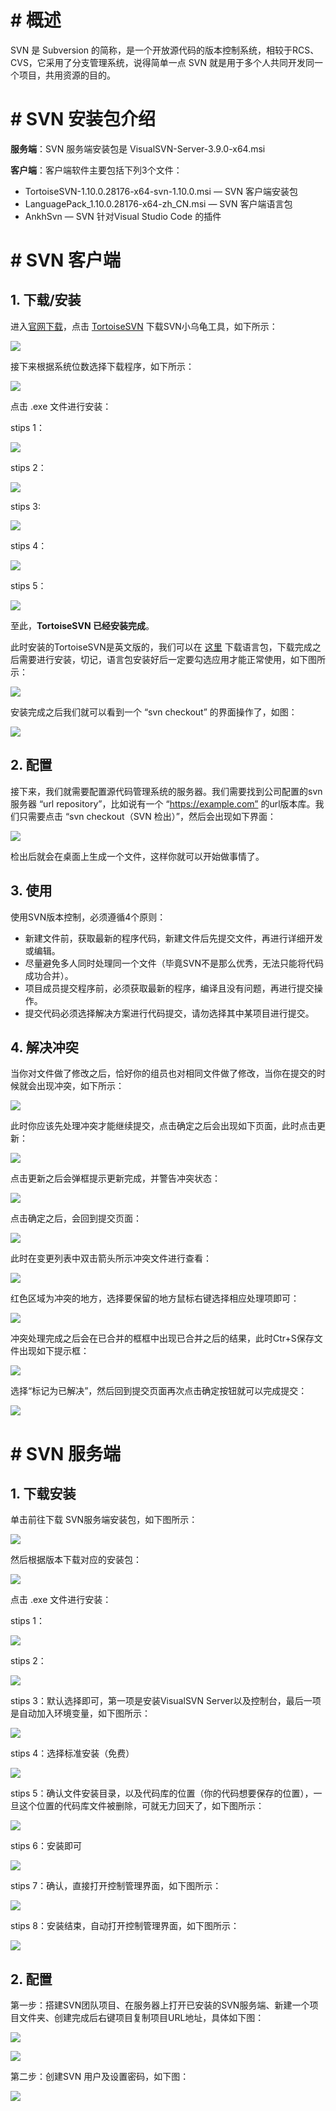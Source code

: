 # # 概述

SVN 是 Subversion 的简称，是一个开放源代码的版本控制系统，相较于RCS、CVS，它采用了分支管理系统，说得简单一点 SVN 就是用于多个人共同开发同一个项目，共用资源的目的。

# # SVN 安装包介绍

**服务端**：SVN 服务端安装包是 VisualSVN-Server-3.9.0-x64.msi 

**客户端**：客户端软件主要包括下列3个文件：

- TortoiseSVN-1.10.0.28176-x64-svn-1.10.0.msi — SVN 客户端安装包
- LanguagePack_1.10.0.28176-x64-zh_CN.msi — SVN 客户端语言包
- AnkhSvn — SVN 针对Visual Studio Code 的插件

# # SVN 客户端

## 1. 下载/安装

进入[官网下载](http://subversion.apache.org/packages.html#windows)，点击 [TortoiseSVN](https://tortoisesvn.net/downloads/) 下载SVN小乌龟工具，如下所示：

![](IMGS/svn-download.jpg)

接下来根据系统位数选择下载程序，如下所示：

![](IMGS/svn-download-v.png)

点击 .exe 文件进行安装：

stips 1：

![](IMGS/svn-i-stips-01.png)

stips 2：

![](IMGS/svn-i-stips-02.png)

stips 3:

![](IMGS/svn-i-stips-03.png)

stips 4：

![](IMGS/svn-i-stips-04.png)

stips 5：

![](IMGS/svn-i-stips-05.png)

至此，**TortoiseSVN 已经安装完成**。

此时安装的TortoiseSVN是英文版的，我们可以在 [这里](https://tortoisesvn.net/downloads.html) 下载语言包，下载完成之后需要进行安装，切记，语言包安装好后一定要勾选应用才能正常使用，如下图所示：

![](IMGS/svn-i-stips-06.png)

安装完成之后我们就可以看到一个 “svn checkout” 的界面操作了，如图：

![](IMGS/svn-interface.png)

## 2. 配置

接下来，我们就需要配置源代码管理系统的服务器。我们需要找到公司配置的svn服务器 “url repository”，比如说有一个 “https://example.com” 的url版本库。我们只需要点击 “svn checkout（SVN 检出）”，然后会出现如下界面：

![](IMGS/svn-checkout.png)

检出后就会在桌面上生成一个文件，这样你就可以开始做事情了。

## 3. 使用

使用SVN版本控制，必须遵循4个原则：

- 新建文件前，获取最新的程序代码，新建文件后先提交文件，再进行详细开发或编辑。
- 尽量避免多人同时处理同一个文件（毕竟SVN不是那么优秀，无法只能将代码成功合并）。
- 项目成员提交程序前，必须获取最新的程序，编译且没有问题，再进行提交操作。
- 提交代码必须选择解决方案进行代码提交，请勿选择其中某项目进行提交。

## 4. 解决冲突

当你对文件做了修改之后，恰好你的组员也对相同文件做了修改，当你在提交的时候就会出现冲突，如下所示：

![](IMGS/svn-conflict.png)



此时你应该先处理冲突才能继续提交，点击确定之后会出现如下页面，此时点击更新：

![](IMGS/svn-resolve-conflict-01.png)

点击更新之后会弹框提示更新完成，并警告冲突状态：

![](IMGS/svn-resolve-conflict-02.png)

点击确定之后，会回到提交页面：

![](IMGS/svn-resolve-conflict-03.png)

此时在变更列表中双击箭头所示冲突文件进行查看：

![](IMGS/svn-resolve-conflict-04.png)

红色区域为冲突的地方，选择要保留的地方鼠标右键选择相应处理项即可：

![](IMGS/svn-resolve-conflict-05.png)

冲突处理完成之后会在已合并的框框中出现已合并之后的结果，此时Ctr+S保存文件出现如下提示框：

![](IMGS/svn-resolve-conflict-06.jpeg)

选择“标记为已解决”，然后回到提交页面再次点击确定按钮就可以完成提交：

![](IMGS/svn-resolve-conflict-07.png)

# # SVN 服务端

## 1. 下载安装

单击前往下载 SVN服务端安装包，如下图所示：

![](IMGS/svn-visualsvn-download.png)

然后根据版本下载对应的安装包：

![](IMGS/svn-visualsvn-download-v.png)

点击 .exe 文件进行安装：

stips 1：

![](IMGS/svn-visualsvn-i-stips-01.png)

stips 2：

![](IMGS/svn-visualsvn-i-stips-02.png)

stips 3：默认选择即可，第一项是安装VisualSVN Server以及控制台，最后一项是自动加入环境变量，如下图所示：

![](IMGS/svn-visualsvn-i-stips-03.png)

stips 4：选择标准安装（免费）

![](IMGS/svn-visualsvn-i-stips-04.png)

stips 5：确认文件安装目录，以及代码库的位置（你的代码想要保存的位置），一旦这个位置的代码库文件被删除，可就无力回天了，如下图所示：

![](IMGS/svn-visualsvn-i-stips-05.png)

stips 6：安装即可

![](IMGS/svn-visualsvn-i-stips-06.png)

stips 7：确认，直接打开控制管理界面，如下图所示：

![](IMGS/svn-visualsvn-i-stips-07.png)

stips 8：安装结束，自动打开控制管理界面，如下图所示：

![](IMGS/svn-visualsvn-i-stips-08.png)

## 2. 配置

第一步：搭建SVN团队项目、在服务器上打开已安装的SVN服务端、新建一个项目文件夹、创建完成后右键项目复制项目URL地址，具体如下图：

![](IMGS/svn-visualsvn-create-repositories.jpg)

![](IMGS/svn-visualsvn-copyurl.jpg)

第二步：创建SVN 用户及设置密码，如下图：

![](IMGS/svn-visualsvn-create-user.jpg)























